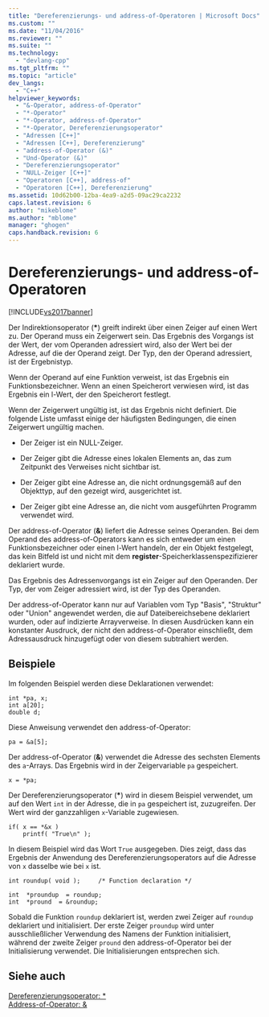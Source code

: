 ```yaml
---
title: "Dereferenzierungs- und address-of-Operatoren | Microsoft Docs"
ms.custom: ""
ms.date: "11/04/2016"
ms.reviewer: ""
ms.suite: ""
ms.technology: 
  - "devlang-cpp"
ms.tgt_pltfrm: ""
ms.topic: "article"
dev_langs: 
  - "C++"
helpviewer_keywords: 
  - "&-Operator, address-of-Operator"
  - "*-Operator"
  - "*-Operator, address-of-Operator"
  - "*-Operator, Dereferenzierungsoperator"
  - "Adressen [C++]"
  - "Adressen [C++], Dereferenzierung"
  - "address-of-Operator (&)"
  - "Und-Operator (&)"
  - "Dereferenzierungsoperator"
  - "NULL-Zeiger [C++]"
  - "Operatoren [C++], address-of"
  - "Operatoren [C++], Dereferenzierung"
ms.assetid: 10d62b00-12ba-4ea9-a2d5-09ac29ca2232
caps.latest.revision: 6
author: "mikeblome"
ms.author: "mblome"
manager: "ghogen"
caps.handback.revision: 6
---
```

# Dereferenzierungs- und address-of-Operatoren
[!INCLUDE[vs2017banner](../assembler/inline/includes/vs2017banner.md)]

Der Indirektionsoperator \(**\***\) greift indirekt über einen Zeiger auf einen Wert zu.  Der Operand muss ein Zeigerwert sein.  Das Ergebnis des Vorgangs ist der Wert, der vom Operanden adressiert wird, also der Wert bei der Adresse, auf die der Operand zeigt.  Der Typ, den der Operand adressiert, ist der Ergebnistyp.  
  
 Wenn der Operand auf eine Funktion verweist, ist das Ergebnis ein Funktionsbezeichner.  Wenn an einen Speicherort verwiesen wird, ist das Ergebnis ein l\-Wert, der den Speicherort festlegt.  
  
 Wenn der Zeigerwert ungültig ist, ist das Ergebnis nicht definiert.  Die folgende Liste umfasst einige der häufigsten Bedingungen, die einen Zeigerwert ungültig machen.  
  
-   Der Zeiger ist ein NULL\-Zeiger.  
  
-   Der Zeiger gibt die Adresse eines lokalen Elements an, das zum Zeitpunkt des Verweises nicht sichtbar ist.  
  
-   Der Zeiger gibt eine Adresse an, die nicht ordnungsgemäß auf den Objekttyp, auf den gezeigt wird, ausgerichtet ist.  
  
-   Der Zeiger gibt eine Adresse an, die nicht vom ausgeführten Programm verwendet wird.  
  
 Der address\-of\-Operator \(**&**\) liefert die Adresse seines Operanden.  Bei dem Operand des address\-of\-Operators kann es sich entweder um einen Funktionsbezeichner oder einen l\-Wert handeln, der ein Objekt festgelegt, das kein Bitfeld ist und nicht mit dem **register**\-Speicherklassenspezifizierer deklariert wurde.  
  
 Das Ergebnis des Adressenvorgangs ist ein Zeiger auf den Operanden.  Der Typ, der vom Zeiger adressiert wird, ist der Typ des Operanden.  
  
 Der address\-of\-Operator kann nur auf Variablen vom Typ "Basis", "Struktur" oder "Union" angewendet werden, die auf Dateibereichsebene deklariert wurden, oder auf indizierte Arrayverweise.  In diesen Ausdrücken kann ein konstanter Ausdruck, der nicht den address\-of\-Operator einschließt, dem Adressausdruck hinzugefügt oder von diesem subtrahiert werden.  
  
## Beispiele  
 Im folgenden Beispiel werden diese Deklarationen verwendet:  
  
```  
int *pa, x;  
int a[20];  
double d;  
```  
  
 Diese Anweisung verwendet den address\-of\-Operator:  
  
```  
pa = &a[5];  
```  
  
 Der address\-of\-Operator \(**&**\) verwendet die Adresse des sechsten Elements des `a`\-Arrays.  Das Ergebnis wird in der Zeigervariable `pa` gespeichert.  
  
```  
x = *pa;  
```  
  
 Der Dereferenzierungsoperator \(**\***\) wird in diesem Beispiel verwendet, um auf den Wert `int` in der Adresse, die in `pa` gespeichert ist, zuzugreifen.  Der Wert wird der ganzzahligen `x`\-Variable zugewiesen.  
  
```  
if( x == *&x )  
    printf( "True\n" );  
```  
  
 In diesem Beispiel wird das Wort `True` ausgegeben. Dies zeigt, dass das Ergebnis der Anwendung des Dereferenzierungsoperators auf die Adresse von `x` dasselbe wie bei `x` ist.  
  
```  
int roundup( void );     /* Function declaration */  
  
int  *proundup  = roundup;  
int  *pround  = &roundup;  
```  
  
 Sobald die Funktion `roundup` deklariert ist, werden zwei Zeiger auf `roundup` deklariert und initialisiert.  Der erste Zeiger `proundup` wird unter ausschließlicher Verwendung des Namens der Funktion initialisiert, während der zweite Zeiger `pround` den address\-of\-Operator bei der Initialisierung verwendet.  Die Initialisierungen entsprechen sich.  
  
## Siehe auch  
 [Dereferenzierungsoperator: \*](../cpp/indirection-operator-star.md)   
 [Address\-of\-Operator: &](../cpp/address-of-operator-amp.md)